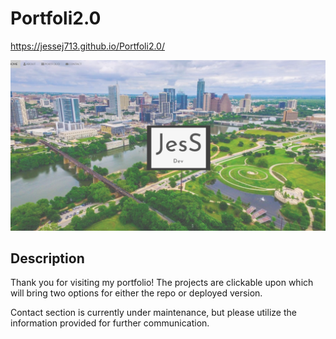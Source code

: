 # Portfoli2.0

https://jessej713.github.io/Portfoli2.0/

![Portfolio Screenshot](./assets/portfolio-snippet.PNG?raw=true "Portfolio")

## Description

Thank you for visiting my portfolio! The projects are clickable upon which will bring two options for either the repo or deployed version.

Contact section is currently under maintenance, but please utilize the information provided for further communication.
